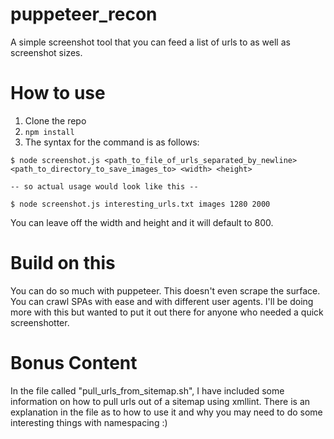 # puppeteer_recon
A simple screenshot tool that you can feed a list of urls to as well as screenshot sizes.

# How to use

1. Clone the repo
2. `npm install`
3. The syntax for the command is as follows:
```
$ node screenshot.js <path_to_file_of_urls_separated_by_newline> <path_to_directory_to_save_images_to> <width> <height>

-- so actual usage would look like this --

$ node screenshot.js interesting_urls.txt images 1280 2000
```
You can leave off the width and height and it will default to 800.

# Build on this
You can do so much with puppeteer. This doesn't even scrape the surface. You can crawl SPAs with ease and with different user agents. I'll be doing more with this but wanted to put it out there for anyone who needed a quick screenshotter.

# Bonus Content
In the file called "pull_urls_from_sitemap.sh", I have included some information on how to pull urls out of a sitemap using xmllint. There is an explanation in the file as to how to use it and why you may need to do some interesting things with namespacing :) 





